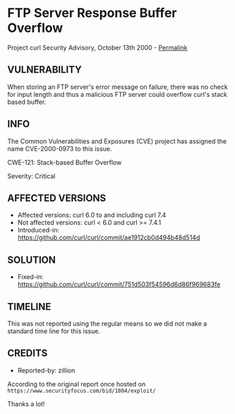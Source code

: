 FTP Server Response Buffer Overflow
===================================

Project curl Security Advisory, October 13th 2000 -
[Permalink](https://curl.se/docs/CVE-2000-0973.html)

VULNERABILITY
-------------

When storing an FTP server's error message on failure, there was no check for
input length and thus a malicious FTP server could overflow curl's stack based
buffer.

INFO
----

The Common Vulnerabilities and Exposures (CVE) project has assigned the name
CVE-2000-0973 to this issue.

CWE-121: Stack-based Buffer Overflow

Severity: Critical

AFFECTED VERSIONS
-----------------

- Affected versions: curl 6.0 to and including curl 7.4
- Not affected versions: curl < 6.0 and curl >= 7.4.1
- Introduced-in: https://github.com/curl/curl/commit/ae1912cb0d494b48d514d

SOLUTION
------------

- Fixed-in: https://github.com/curl/curl/commit/751d503f54596d6d86f969683fe

TIMELINE
---------

This was not reported using the regular means so we did not make a standard
time line for this issue.

CREDITS
-------

- Reported-by: zillion

According to the original report once hosted on
`https://www.securityfocus.com/bid/1804/exploit/`

Thanks a lot!
